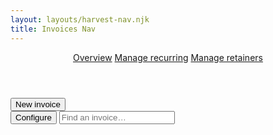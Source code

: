 ```yaml
---
layout: layouts/harvest-nav.njk
title: Invoices Nav
---
```


<header id="top-nav">
  <nav>
    <a href="#" class="is-active">Overview</a>
    <a href="#">Manage recurring</a>
    <a href="#">Manage retainers</a>
  </nav>
</header>

<main>
  <div class="flex justify-space-between">
    <button class="button primary">New invoice</button>
    <div class="flex">
      <button class="button mr-4">Configure</button>
      <input class="input" type="text" placeholder="Find an invoice…">
    </div>
  </div>
</main>
